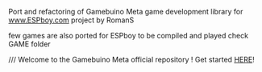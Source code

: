 Port and refactoring of Gamebuino Meta game development library
for www.ESPboy.com project by RomanS

few games are also ported for ESPboy to be compiled and played
check GAME folder

///
Welcome to the Gamebuino Meta official repository !
Get started [HERE](https://gamebuino.com/start)!